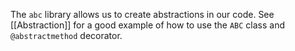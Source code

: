 The `abc` library allows us to create abstractions in our code. See [[Abstraction]] for a good example of how to use the `ABC` class and `@abstractmethod` decorator.